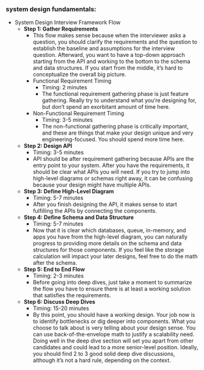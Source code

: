 ### system design fundamentals:
- System Design Interview Framework Flow
	- **Step 1: Gather Requirements**
		- This flow makes sense because when the interviewer asks a question, you should clarify the requirements and the question to establish the baseline and assumptions for the interview question. Afterward, you want to have a top-down approach starting from the API and working to the bottom to the schema and data structures. If you start from the middle, it’s hard to conceptualize the overall big picture.
		- Functional Requirement Timing
			- Timing: 2 minutes
			- The functional requirement gathering phase is just feature gathering. Really try to understand what you’re designing for, but don’t spend an exorbitant amount of time here.
		- Non-Functional Requirement Timing
			- Timing: 3-5 minutes
			- The non-functional gathering phase is critically important, and these are things that make your design unique and very engineering-focused. You should spend more time here.
	- **Step 2: Design API**
		- Timing: 3-5 minutes
		- API should be after requirement gathering because APIs are the entry point to your system. After you have the requirements, it should be clear what APIs you will need. If you try to jump into high-level diagrams or schemas right away, it can be confusing because your design might have multiple APIs.
	- **Step 3: Define High-Level Diagram**
		- Timing: 5-7 minutes
		- After you finish designing the API, it makes sense to start fulfilling the APIs by connecting the components.
	- **Step 4: Define Schema and Data Structure**
		- Timing: 5-7 minutes
		- Now that it is clear which databases, queue, in-memory, and apps you have from the high-level diagram, you can naturally progress to providing more details on the schema and data structures for those components. If you feel like the storage calculation will impact your later designs, feel free to do the math after the schema.
	- **Step 5: End to End Flow**
		- Timing: 2-3 minutes
		- Before going into deep dives, just take a moment to summarize the flow you have to ensure there is at least a working solution that satisfies the requirements.
	- **Step 6: Discuss Deep Dives**
		- Timing: 15-20 minutes
		- By this point, you should have a working design. Your job now is to identify bottlenecks or dig deeper into components. What you choose to talk about is very telling about your design sense. You can use back-of-the-envelope math to justify a scalability need. Doing well in the deep dive section will set you apart from other candidates and could lead to a more senior-level position. Ideally, you should find 2 to 3 good solid deep dive discussions, although it’s not a hard rule, depending on the context.
